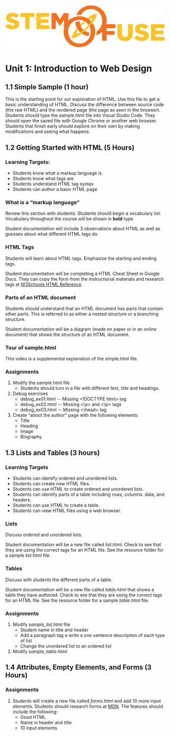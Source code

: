 ![STEM Fuse](../images/sflogo.png)
# Unit 1: Introduction to Web Design

## 1.1 Simple Sample (1 hour)
This is the starting point for our exploration of HTML. Use this file to get a basic understanding of HTML. Discuss the difference between source code (the raw HTML) and the rendered page (the page as seen in the browser). 
Students should type the sample.html file into Visual Studio Code. They should open the saved file with Google Chrome or another web browser. 
Students that finish early should explore on their own by making modifications and seeing what happens. 


## 1.2 Getting Started with HTML (5 Hours)
### Learning Targets:
* Students know what a markup language is.
* Students know what tags are
* Students understand HTML tag syntax 
* Students can author a basic HTML page

### What is a “markup language”
Review this section with students. Students should begin a vocabulary list. Vocabulary throughout the course will be shown in **bold** type. 

Student documentation will include 3 observations about HTML as well as guesses about what different HTML tags do.

### HTML Tags
Students will learn about HTML tags. Emphasize the starting and ending tags.

Student documentation will be completing a HTML Cheat Sheet in Google Docs. They can copy the form from the instructional materials and research tags at [W3Schools HTML Reference](https://www.w3schools.com/tags/default.asp).


### Parts of an HTML document
Students should understand that an HTML document has parts that contain other parts. This is referred to as either a nested structure or a branching structure.

Student documentation will be a diagram (made on paper or in an online document) that shows the structure of an HTML document.

### Tour of sample.html
This video is a supplemental explanation of the simple.html file. 

### Assignments
1. Modify the sample.html file
    * Students should turn in a file with different text, title and headings.
2. Debug exercises
    * debug_ex01.html -- Missing \<!DOCTYPE html\> tag
    * debug_ex02.html -- Missing <\a> and <\p> tags
    * debug_ex03.html -- Missing <\head> tag
3. Create "about the author" page with the following elements:
    * Title
    * Heading
    * Image
    * Biography

## 1.3 Lists and Tables (3 hours)
### Learning Targets
* Students can identify ordered and unordered lists.
* Students can create new HTML files.
* Students can use HTML to create ordered and unordered lists.
* Students can identify parts of a table including rows, columns. data, and headers.
* Students can use HTML to create a table.
* Students can view HTML files using a web browser.

### Lists
Discuss ordered and unordered lists. 

Student documentation will be a new file called *list.html*. Check to see that they are using the correct tags for an HTML file. See the resource folder for a sample *list.html* file.

### Tables
Discuss with students the different parts of a table. 

Student documentation will be a new file called *table.html* that shows a table they have authored. Check to see that they are using the correct tags for an HTML file. See the resource folder for a sample *table.html* file. 

### Assignments
1. Modify *sample_list.html* file 
    * Student name in title and header
    * Add a paragraph tag a write a one sentence description of each type of list
    * Change the unordered list to an ordered list
2. Modify *sample_table.html* 

## 1.4 Attributes, Empty Elements, and Forms (3 Hours)

### Assignments
1. Students will create a new file called *forms.html* and add 10 more input elements. Students should research forms at [MDN](https://developer.mozilla.org/en-US/). The features should include the following:
    * Good HTML
    * Name in header and title
    * 10 input elements
